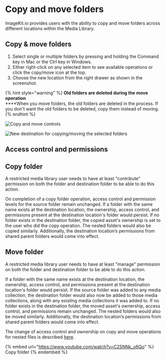 # Copy and move folders

ImageKit.io provides users with the ability to copy and move folders across different locations within the Media Library.

## Copy & move folders

1. Select single or multiple folders by pressing and holding the Command key in Mac or the Ctrl key in Windows.
2. Either right-click on any selected item to see available operations or click the copy/move icon at the top.
3. Choose the new location from the right drawer as shown in the screenshot.

{% hint style="warning" %}
**Old folders are deleted during the move operation**\
****When you move folders, the old folders are deleted in the process. If you don't want the old folders to be deleted, copy them instead of moving.
{% endhint %}

![Copy and move controls](../../.gitbook/assets/copy-move-folder-dropdown.png)

![New destination for copying/moving the selected folders](<../../.gitbook/assets/copy-move-folder-drawer.png>)

## Access control and permissions

## Copy folder
A restricted media library user needs to have at least "contribute" permission on both the folder and destination folder to be able to do this action.

On completion of a copy folder operation, access control and permission levels for the source folder remain unchanged. If a folder with the same name exists at the destination location, the ownership, access control, and permissions present at the destination location's folder would persist. If no folder exists in the destination folder, the copied asset's ownership is set to the user who did the copy operation. The nested folders would also be copied similarly. Additionally, the destination location’s permissions from shared parent folders would come into effect.

## Move folder
A restricted media library user needs to have at least "manage" permission on both the folder and destination folder to be able to do this action.

If a folder with the same name exists at the destination location, the ownership, access control, and permissions present at the destination location's folder would persist. If the source folder was added to any media collection, the destination folder would also now be added to those media collections, along with any existing media collections it was added to. If no folder exists in the destination folder, the moved asset's ownership, access control, and permissions remain unchanged. The nested folders would also be moved similarly. Additionally, the destination location’s permissions from shared parent folders would come into effect.

The change of access control and ownership on copy and move operations for nested files is described [here](./copy-and-move-files.md#access-control-and-permissions).

{% embed url="https://www.youtube.com/watch?v=C2SNNk_o6Qo" %}
Copy folder
{% endembed %}
